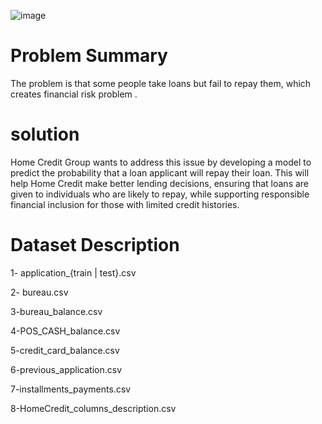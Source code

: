 ![image](https://github.com/user-attachments/assets/3c80bf3d-0f8e-4036-a8a8-fca3c557e455)

# Problem Summary
The problem is that some people take loans but fail to repay them, which creates financial risk problem .
# solution
Home Credit Group wants to address this issue by developing a model to predict the probability that a loan applicant will repay their loan. This will help Home Credit make better lending decisions, ensuring that loans are given to individuals who are likely to repay, while supporting responsible financial inclusion for those with limited credit histories.
# Dataset Description
1- application_{train | test}.csv

2- bureau.csv

3-bureau_balance.csv

4-POS_CASH_balance.csv

5-credit_card_balance.csv

6-previous_application.csv

7-installments_payments.csv

8-HomeCredit_columns_description.csv
